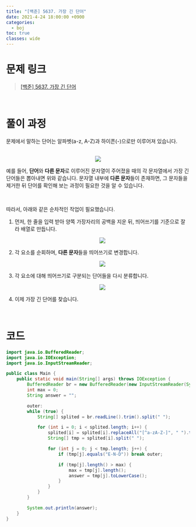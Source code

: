 ```yaml
---
title: "[백준] 5637. 가장 긴 단어"
date: 2021-4-24 18:00:00 +0900
categories:
  - boj
toc: true
classes: wide
---
```



# 문제 링크

> [[백준] 5637. 가장 긴 단어](https://www.acmicpc.net/problem/5637)

<br>

# 풀이 과정

문제에서 말하는 단어는 알파벳(a-z, A-Z)과 하이픈(-)으로만 이루어져 있습니다. 

<br>

<center><img src="http://dl.dropbox.com/s/s6dl9b43o9ptuqe/%EB%B0%B1%EC%A4%80-5637_%EA%B0%80%EC%9E%A5%20%EA%B8%B4%20%EB%8B%A8%EC%96%B4-1.png"></center>

예를 들어, **단어**와 **다른 문자**로 이루어진 문자열이 주어졌을 때의 각 문자열에서 가장 긴 단어들은 뽑아내면 위와 같습니다. 문자열 내부에 **다른 문자**들이 존재하면, 그 문자들을 제거한 뒤 단어를 확인해 보는 과정이 필요한 것을 알 수 있습니다.

<br>

따라서, 아래와 같은 순차적인 작업이 필요했습니다.

1. 먼저, 한 줄을 입력 받아 양쪽 가장자리의 공백을 지운 뒤, 띄어쓰기를 기준으로 잘라 배열로 만듭니다.

    <center><img src="http://dl.dropbox.com/s/lhzuwxac3nc0xsk/%EB%B0%B1%EC%A4%80-5637_%EA%B0%80%EC%9E%A5%20%EA%B8%B4%20%EB%8B%A8%EC%96%B4-2.png"></center>

2. 각 요소를 순회하며, **다른 문자**들을 띄어쓰기로 변경합니다.

    <center><img src="http://dl.dropbox.com/s/bulbhr4ynyvb8lf/%EB%B0%B1%EC%A4%80-5637_%EA%B0%80%EC%9E%A5%20%EA%B8%B4%20%EB%8B%A8%EC%96%B4-3.png"></center>

3. 각 요소에 대해 띄어쓰기로 구분되는 단어들을 다시 분류합니다.

    <center><img src="http://dl.dropbox.com/s/06ehxoseycs06v4/%EB%B0%B1%EC%A4%80-5637_%EA%B0%80%EC%9E%A5%20%EA%B8%B4%20%EB%8B%A8%EC%96%B4-4.png"></center>

4. 이제 가장 긴 단어를 찾습니다.

<br>

# 코드

```java
import java.io.BufferedReader;
import java.io.IOException;
import java.io.InputStreamReader;

public class Main {
    public static void main(String[] args) throws IOException {
        BufferedReader br = new BufferedReader(new InputStreamReader(System.in));
        int max = 0;
        String answer = "";

        outer:
        while (true) {
            String[] splited = br.readLine().trim().split(" ");

            for (int i = 0; i < splited.length; i++) {
                splited[i] = splited[i].replaceAll("[^a-zA-Z-]", " ").trim();
                String[] tmp = splited[i].split(" ");

                for (int j = 0; j < tmp.length; j++) {
                    if (tmp[j].equals("E-N-D")) break outer;

                    if (tmp[j].length() > max) {
                        max = tmp[j].length();
                        answer = tmp[j].toLowerCase();
                    }
                }
            }
        }

        System.out.println(answer);
    }
}
```